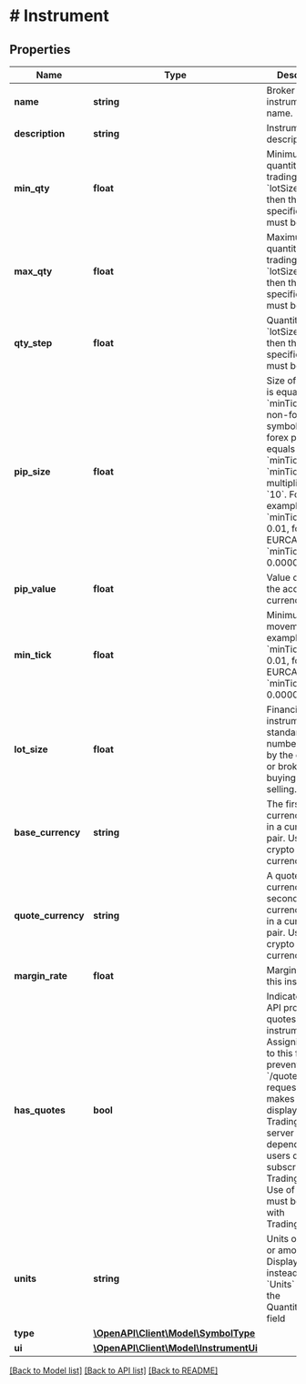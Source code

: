# # Instrument

## Properties

Name | Type | Description | Notes
------------ | ------------- | ------------- | -------------
**name** | **string** | Broker instrument name. |
**description** | **string** | Instrument description. |
**min_qty** | **float** | Minimum quantity for trading. If &#x60;lotSize&#x60; is set, then the specified value must be in lots. | [optional]
**max_qty** | **float** | Maximum quantity for trading. If &#x60;lotSize&#x60; is set, then the specified value must be in lots. | [optional]
**qty_step** | **float** | Quantity step. If &#x60;lotSize&#x60; is set, then the specified value must be in lots. | [optional]
**pip_size** | **float** | Size of 1 pip. It is equal to &#x60;minTick&#x60; for non-forex symbols. For forex pairs it equals either the &#x60;minTick&#x60;, or the &#x60;minTick&#x60; multiplied by &#x60;10&#x60;. For example, for IBM &#x60;minTick&#x60; it is 0.01, for EURCAD &#x60;minTick&#x60; it is 0.00001. |
**pip_value** | **float** | Value of 1 pip in the account currency. |
**min_tick** | **float** | Minimum price movement. For example, for IBM &#x60;minTick&#x60; is 0.01, for EURCAD &#x60;minTick&#x60; is 0.00001. |
**lot_size** | **float** | Financial instrument units standardized number as set by the exchange or broker for buying or selling. | [optional]
**base_currency** | **string** | The first currency quoted in a currency pair. Used for crypto currencies only. | [optional]
**quote_currency** | **string** | A quote currency is the second currency quoted in a currency pair. Used for crypto currencies only. | [optional]
**margin_rate** | **float** | Margin rate for this instrument. | [optional]
**has_quotes** | **bool** | Indicates if your API provides quotes for this instrument. Assigning &#x60;false&#x60; to this field prevents &#x60;/quotes&#x60; request and makes ask/bid displayed from a TradingView server depending on users data subscriptions on TradingView. Use of this flag must be agreed with TradingView | [optional] [default to true]
**units** | **string** | Units of quantity or amount. Displayed instead of the &#x60;Units&#x60; label in the Quantity/Amount field | [optional]
**type** | [**\OpenAPI\Client\Model\SymbolType**](SymbolType.md) |  |
**ui** | [**\OpenAPI\Client\Model\InstrumentUi**](InstrumentUi.md) |  | [optional]

[[Back to Model list]](../../README.md#models) [[Back to API list]](../../README.md#endpoints) [[Back to README]](../../README.md)
